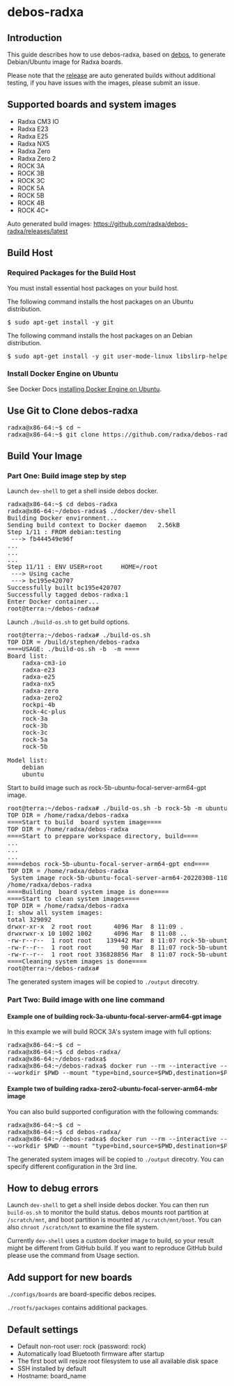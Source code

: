 # debos-radxa

## Introduction

This guide describes how to use debos-radxa, based on [debos](https://github.com/go-debos/debos), to generate Debian/Ubuntu image for Radxa boards.

Please note that the [release](https://github.com/radxa/debos-radxa/releases/latest) are auto generated builds without additional testing, if you have issues with the images, please submit an issue.

## Supported boards and system images

* Radxa CM3 IO
* Radxa E23
* Radxa E25
* Radxa NX5
* Radxa Zero
* Radxa Zero 2
* ROCK 3A
* ROCK 3B
* ROCK 3C
* ROCK 5A
* ROCK 5B
* ROCK 4B
* ROCK 4C+

Auto generated build images: https://github.com/radxa/debos-radxa/releases/latest

## Build Host

### Required Packages for the Build Host

You must install essential host packages on your build host.

The following command installs the host packages on an Ubuntu distribution.

<pre>
$ sudo apt-get install -y git
</pre>

The following command installs the host packages on an Debian distribution.

<pre>
$ sudo apt-get install -y git user-mode-linux libslirp-helper
</pre>

### Install Docker Engine on Ubuntu

See Docker Docs [installing Docker Engine on Ubuntu](https://docs.docker.com/engine/install/ubuntu/).

## Use Git to Clone debos-radxa

<pre>
radxa@x86-64:~$ cd ~
radxa@x86-64:~$ git clone https://github.com/radxa/debos-radxa.git
</pre>

## Build Your Image

### Part One: Build image step by step

Launch `dev-shell` to get a shell inside debos docker.

<pre>
radxa@x86-64:~$ cd debos-radxa
radxa@x86-64:~/debos-radxa$ ./docker/dev-shell
Building Docker environment...
Sending build context to Docker daemon   2.56kB
Step 1/11 : FROM debian:testing
 ---> fb444549e96f
...
...
...
Step 11/11 : ENV USER=root     HOME=/root
 ---> Using cache
 ---> bc195e420707
Successfully built bc195e420707
Successfully tagged debos-radxa:1
Enter Docker container...
root@terra:~/debos-radxa#
</pre>

Launch `./build-os.sh` to get build options.

<pre>
root@terra:~/debos-radxa# ./build-os.sh
TOP DIR = /build/stephen/debos-radxa
====USAGE: ./build-os.sh -b <board> -m <model>====
Board list:
    radxa-cm3-io
    radxa-e23
    radxa-e25
    radxa-nx5
    radxa-zero
    radxa-zero2
    rockpi-4b
    rock-4c-plus
    rock-3a
    rock-3b
    rock-3c
    rock-5a
    rock-5b

Model list:
    debian
    ubuntu
</pre>

Start to build image such as rock-5b-ubuntu-focal-server-arm64-gpt image.

<pre>
root@terra:~/debos-radxa# ./build-os.sh -b rock-5b -m ubuntu
TOP DIR = /home/radxa/debos-radxa
====Start to build  board system image====
TOP DIR = /home/radxa/debos-radxa
====Start to preppare workspace directory, build====
...
...
...
====debos rock-5b-ubuntu-focal-server-arm64-gpt end====
TOP DIR = /home/radxa/debos-radxa
 System image rock-5b-ubuntu-focal-server-arm64-20220308-1107-gpt.img is generated. See it in /home/radxa/debos-radxa/output
/home/radxa/debos-radxa
====Building  board system image is done====
====Start to clean system images====
TOP DIR = /home/radxa/debos-radxa
I: show all system images:
total 329092
drwxr-xr-x  2 root root      4096 Mar  8 11:09 .
drwxrwxr-x 10 1002 1002      4096 Mar  8 11:08 ..
-rw-r--r--  1 root root    139442 Mar  8 11:07 rock-5b-ubuntu-focal-server-arm64-20220308-1107-gpt.img.bmap
-rw-r--r--  1 root root        90 Mar  8 11:07 rock-5b-ubuntu-focal-server-arm64-20220308-1107-gpt.img.md5.txt
-rw-r--r--  1 root root 336828856 Mar  8 11:07 rock-5b-ubuntu-focal-server-arm64-20220308-1107-gpt.img.xz
====Cleaning system images is done====
root@terra:~/debos-radxa#
</pre>

The generated system images will be copied to `./output` direcotry.

### Part Two: Build image with one line command

#### Example one of building rock-3a-ubuntu-focal-server-arm64-gpt image

In this example we will build ROCK 3A's system image with full options:

<pre>
radxa@x86-64:~$ cd ~
radxa@x86-64:~$ cd debos-radxa/
radxa@x86-64:~/debos-radxa$
radxa@x86-64:~/debos-radxa$ docker run --rm --interactive --tty --tmpfs /dev/shm:rw,nosuid,nodev,exec,size=4g --user $(id -u) --security-opt label=disable \
--workdir $PWD --mount "type=bind,source=$PWD,destination=$PWD" --entrypoint ./build-os.sh godebos/debos -b rock-3a -m ubuntu
</pre>

#### Example two of building radxa-zero2-ubuntu-focal-server-arm64-mbr image

You can also build supported configuration with the following commands:

<pre>
radxa@x86-64:~$ cd ~
radxa@x86-64:~$ cd debos-radxa/
radxa@x86-64:~/debos-radxa$ docker run --rm --interactive --tty --tmpfs /dev/shm:rw,nosuid,nodev,exec,size=4g --user $(id -u) --security-opt label=disable \
--workdir $PWD --mount "type=bind,source=$PWD,destination=$PWD" --entrypoint ./build-os.sh godebos/debos -m ubuntu -b radxa-zero2
</pre>

The generated system images will be copied to `./output` direcotry. You can specify different configuration in the 3rd line.

## How to debug errors

Launch `dev-shell` to get a shell inside debos docker. You can then run `build-os.sh` to monitor the build status. debos mounts root partition at `/scratch/mnt`, and boot partition is mounted at `/scratch/mnt/boot`. You can also `chroot /scratch/mnt` to examine the file system.

Currently `dev-shell` uses a custom docker image to build, so your result might be different from GitHub build. If you want to reproduce GitHub build please use the command from Usage section.

## Add support for new boards

`./configs/boards` are board-specific debos recipes.

`./rootfs/packages` contains additional packages.

## Default settings

* Default non-root user: rock (password: rock)
* Automatically load Bluetooth firmware after startup
* The first boot will resize root filesystem to use all available disk space
* SSH installed by default
* Hostname: board_name
